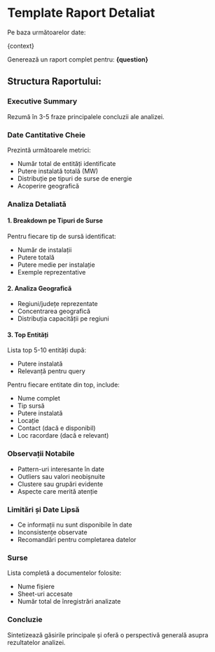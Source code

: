 # Template Raport Detaliat

Pe baza următoarelor date:

{context}

Generează un raport complet pentru: **{question}**

## Structura Raportului:

### Executive Summary
Rezumă în 3-5 fraze principalele concluzii ale analizei.

### Date Cantitative Cheie
Prezintă următoarele metrici:
- Număr total de entități identificate
- Putere instalată totală (MW)
- Distribuție pe tipuri de surse de energie
- Acoperire geografică

### Analiza Detaliată

#### 1. Breakdown pe Tipuri de Surse
Pentru fiecare tip de sursă identificat:
- Număr de instalații
- Putere totală
- Putere medie per instalație
- Exemple reprezentative

#### 2. Analiza Geografică
- Regiuni/județe reprezentate
- Concentrarea geografică
- Distribuția capacității pe regiuni

#### 3. Top Entități
Lista top 5-10 entități după:
- Putere instalată
- Relevanță pentru query

Pentru fiecare entitate din top, include:
- Nume complet
- Tip sursă
- Putere instalată
- Locație
- Contact (dacă e disponibil)
- Loc racordare (dacă e relevant)

### Observații Notabile
- Pattern-uri interesante în date
- Outliers sau valori neobișnuite
- Clustere sau grupări evidente
- Aspecte care merită atenție

### Limitări și Date Lipsă
- Ce informații nu sunt disponibile în date
- Inconsistențe observate
- Recomandări pentru completarea datelor

### Surse
Lista completă a documentelor folosite:
- Nume fișiere
- Sheet-uri accesate
- Număr total de înregistrări analizate

### Concluzie
Sintetizează găsirile principale și oferă o perspectivă generală asupra rezultatelor analizei.
